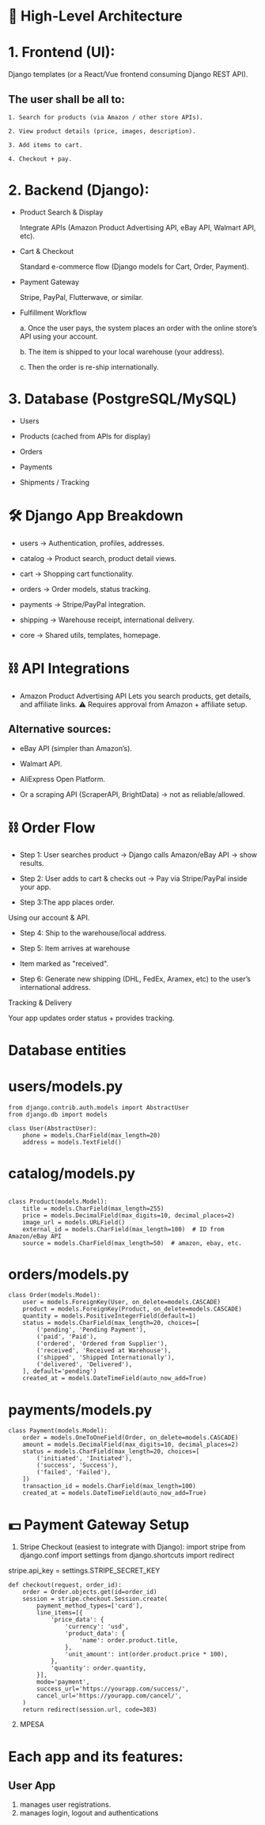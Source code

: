 # 🔹 High-Level Architecture
# 1.  Frontend (UI):

Django templates (or a React/Vue frontend consuming Django REST API).

## The user shall be all to:

    1. Search for products (via Amazon / other store APIs).

    2. View product details (price, images, description).

    3. Add items to cart.

    4. Checkout + pay.

# 2.  Backend (Django):

* Product Search & Display

    Integrate APIs (Amazon Product Advertising API, eBay API, Walmart API, etc).

* Cart & Checkout

    Standard e-commerce flow (Django models for Cart, Order, Payment).

* Payment Gateway

    Stripe, PayPal, Flutterwave, or similar.

* Fulfillment Workflow

    a. Once the user pays, the system places an order with the online store’s API using your account.

    b. The item is shipped to your local warehouse (your address).

    c. Then the order is re-ship internationally.

# 3. Database (PostgreSQL/MySQL)

* Users

* Products (cached from APIs for display)

* Orders

* Payments

* Shipments / Tracking

# 🛠️ Django App Breakdown
* users → Authentication, profiles, addresses.

* catalog → Product search, product detail views.

* cart → Shopping cart functionality.

* orders → Order models, status tracking.

* payments → Stripe/PayPal integration.

* shipping → Warehouse receipt, international delivery.

* core → Shared utils, templates, homepage.

# ⛓️ API Integrations
* Amazon Product Advertising API
Lets you search products, get details, and affiliate links.
⚠️ Requires approval from Amazon + affiliate setup.

## Alternative sources:

* eBay API (simpler than Amazon’s).

* Walmart API.

* AliExpress Open Platform.

* Or a scraping API (ScraperAPI, BrightData) → not as reliable/allowed.

# ⛓️ Order Flow
* Step 1: User searches product
→ Django calls Amazon/eBay API → show results.

* Step 2: User adds to cart & checks out
→ Pay via Stripe/PayPal inside your app.

* Step 3:The app  places order.

Using  our account & API.

* Step 4: Ship to the warehouse/local address.

* Step 5: Item arrives at warehouse

* Item marked  as "received".

* Step 6:  Generate new shipping (DHL, FedEx, Aramex, etc) to the user’s international address.

Tracking & Delivery

Your app updates order status + provides tracking.

# Database entities

# users/models.py
```text
from django.contrib.auth.models import AbstractUser
from django.db import models

class User(AbstractUser):
    phone = models.CharField(max_length=20)
    address = models.TextField()
```

# catalog/models.py
```text

class Product(models.Model):
    title = models.CharField(max_length=255)
    price = models.DecimalField(max_digits=10, decimal_places=2)
    image_url = models.URLField()
    external_id = models.CharField(max_length=100)  # ID from Amazon/eBay API
    source = models.CharField(max_length=50)  # amazon, ebay, etc.
```
# orders/models.py
```text
class Order(models.Model):
    user = models.ForeignKey(User, on_delete=models.CASCADE)
    product = models.ForeignKey(Product, on_delete=models.CASCADE)
    quantity = models.PositiveIntegerField(default=1)
    status = models.CharField(max_length=20, choices=[
        ('pending', 'Pending Payment'),
        ('paid', 'Paid'),
        ('ordered', 'Ordered from Supplier'),
        ('received', 'Received at Warehouse'),
        ('shipped', 'Shipped Internationally'),
        ('delivered', 'Delivered'),
    ], default='pending')
    created_at = models.DateTimeField(auto_now_add=True)
```

# payments/models.py
```text
class Payment(models.Model):
    order = models.OneToOneField(Order, on_delete=models.CASCADE)
    amount = models.DecimalField(max_digits=10, decimal_places=2)
    status = models.CharField(max_length=20, choices=[
        ('initiated', 'Initiated'),
        ('success', 'Success'),
        ('failed', 'Failed'),
    ])
    transaction_id = models.CharField(max_length=100)
    created_at = models.DateTimeField(auto_now_add=True)
```
#  💵 Payment Gateway Setup
1. Stripe Checkout (easiest to integrate with Django):
import stripe
from django.conf import settings
from django.shortcuts import redirect

stripe.api_key = settings.STRIPE_SECRET_KEY

```text
def checkout(request, order_id):
    order = Order.objects.get(id=order_id)
    session = stripe.checkout.Session.create(
        payment_method_types=['card'],
        line_items=[{
            'price_data': {
                'currency': 'usd',
                'product_data': {
                    'name': order.product.title,
                },
                'unit_amount': int(order.product.price * 100),
            },
            'quantity': order.quantity,
        }],
        mode='payment',
        success_url='https://yourapp.com/success/',
        cancel_url='https://yourapp.com/cancel/',
    )
    return redirect(session.url, code=303)
```

2. MPESA 

# Each app and its features:
## User App
1. manages user registrations.
2. manages login, logout and authentications
